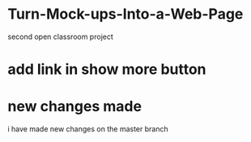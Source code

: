 # Turn-Mock-ups-Into-a-Web-Page
second open classroom project

# add link in show more button 

# new changes made
i have made new changes on the master branch
